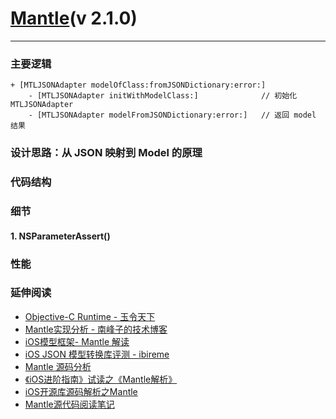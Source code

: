 # [Mantle](https://github.com/Mantle/Mantle)(v 2.1.0)
-------

### 主要逻辑

```
+ [MTLJSONAdapter modelOfClass:fromJSONDictionary:error:]
	- [MTLJSONAdapter initWithModelClass:]              // 初始化 MTLJSONAdapter
	- [MTLJSONAdapter modelFromJSONDictionary:error:]   // 返回 model 结果
```

### 设计思路：从 JSON 映射到 Model 的原理


### 代码结构

### 细节
#### 1. NSParameterAssert()


### 性能

### 延伸阅读
- [Objective-C Runtime - 玉令天下](http://yulingtianxia.com/blog/2014/11/05/objective-c-runtime/)
- [Mantle实现分析 - 南峰子的技术博客](http://southpeak.github.io/2015/01/11/sourcecode-mantle/)
- [iOS模型框架- Mantle 解读](http://www.jianshu.com/p/d9e66beedb8f)
- [iOS JSON 模型转换库评测 - ibireme](https://blog.ibireme.com/2015/10/23/ios_model_framework_benchmark/)
- [Mantle 源码分析](https://zhuanlan.zhihu.com/p/27381020)
- [《iOS进阶指南》试读之《Mantle解析》](http://ios.jobbole.com/86119/)
- [iOS开源库源码解析之Mantle](http://blog.csdn.net/hello_hwc/article/details/51548128)
- [Mantle源代码阅读笔记](http://blog.csdn.net/colorapp/article/details/50277317)
